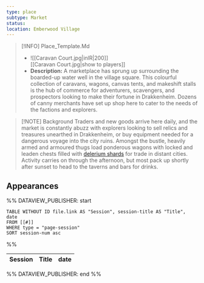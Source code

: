 ```yaml
---
type: place
subtype: Market
status: 
location: Emberwood Village
---
```


>[!INFO] Place_Template.Md
>- ![[Caravan Court.jpg|inlR|200]]
<br/> [[Caravan Court.jpg|show to players]]
> - **Description:** A marketplace has sprung up surrounding the boarded-up water well in the village square. This colourful collection of caravans, wagons, canvas tents, and makeshift stalls is the hub of commerce for adventurers, scavengers, and prospectors looking to make their fortune in Drakkenheim. Dozens of canny merchants have set up shop here to cater to the needs of the factions and explorers.

>[!NOTE] Background
Traders and new goods arrive here daily, and the market is constantly abuzz with explorers looking to sell relics and treasures unearthed in Drakkenheim, or buy equipment needed for a dangerous voyage into the city ruins. Amongst the bustle, heavily armed and armoured thugs load ponderous wagons with locked and leaden chests filled with [delerium shards](https://www.dndbeyond.com/equipment/359-delerium-shard) for trade in distant cities. Activity carries on through the afternoon, but most pack up shortly after sunset to head to the taverns and bars for drinks.

## Appearances

%% DATAVIEW_PUBLISHER: start
```dataview
TABLE WITHOUT ID file.link AS "Session", session-title AS "Title", date
FROM [[#]]
WHERE type = "page-session"
SORT session-num asc
```
%%

| Session | Title | date |
| ------- | ----- | ---- |

%% DATAVIEW_PUBLISHER: end %%